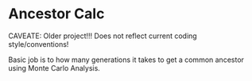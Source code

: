 # Ancestor Calc

CAVEATE: Older project!!! Does not reflect current coding style/conventions!

Basic job is to how many generations it takes to get a common ancestor using Monte Carlo Analysis.

